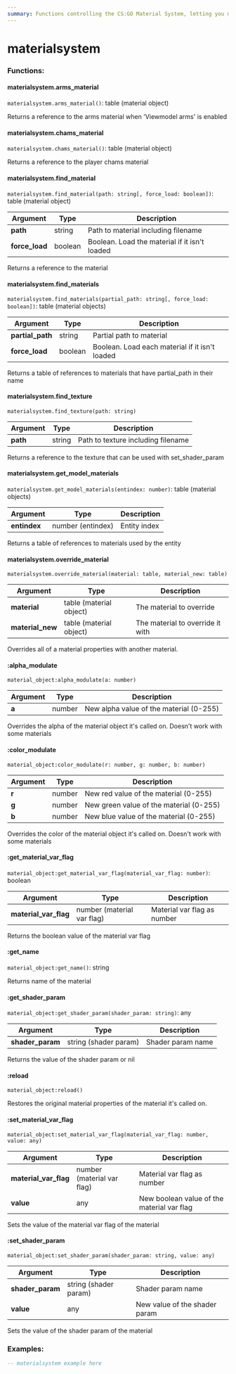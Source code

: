 ```yaml
---
summary: Functions controlling the CS:GO Material System, letting you modulate, swap, remove materials and set their shader params / material vars
---
```


# materialsystem

### Functions:
#### materialsystem.arms_material

`materialsystem.arms_material()`: table (material object)

Returns a reference to the arms material when 'Viewmodel arms' is enabled


#### materialsystem.chams_material

`materialsystem.chams_material()`: table (material object)

Returns a reference to the player chams material


#### materialsystem.find_material

`materialsystem.find_material(path: string[, force_load: boolean])`: table (material object)

Argument | Type | Description
-------- | ---- | -----------
  **path** | string | Path to material including filename
  **force_load** | boolean | Boolean. Load the material if it isn't loaded

Returns a reference to the material


#### materialsystem.find_materials

`materialsystem.find_materials(partial_path: string[, force_load: boolean])`: table (material objects)

Argument | Type | Description
-------- | ---- | -----------
  **partial_path** | string | Partial path to material
  **force_load** | boolean | Boolean. Load each material if it isn't loaded

Returns a table of references to materials that have partial_path in their name


#### materialsystem.find_texture

`materialsystem.find_texture(path: string)`

Argument | Type | Description
-------- | ---- | -----------
  **path** | string | Path to texture including filename

Returns a reference to the texture that can be used with set_shader_param


#### materialsystem.get_model_materials

`materialsystem.get_model_materials(entindex: number)`: table (material objects)

Argument | Type | Description
-------- | ---- | -----------
  **entindex** | number (entindex) | Entity index

Returns a table of references to materials used by the entity


#### materialsystem.override_material

`materialsystem.override_material(material: table, material_new: table)`

Argument | Type | Description
-------- | ---- | -----------
  **material** | table (material object) | The material to override
  **material_new** | table (material object) | The material to override it with

Overrides all of a material properties with another material.


#### :alpha_modulate

`material_object:alpha_modulate(a: number)`

Argument | Type | Description
-------- | ---- | -----------
  **a** | number | New alpha value of the material (0-255)

Overrides the alpha of the material object it's called on. Doesn't work with some materials


#### :color_modulate

`material_object:color_modulate(r: number, g: number, b: number)`

Argument | Type | Description
-------- | ---- | -----------
  **r** | number | New red value of the material (0-255)
  **g** | number | New green value of the material (0-255)
  **b** | number | New blue value of the material (0-255)

Overrides the color of the material object it's called on. Doesn't work with some materials


#### :get_material_var_flag

`material_object:get_material_var_flag(material_var_flag: number)`: boolean

Argument | Type | Description
-------- | ---- | -----------
  **material_var_flag** | number (material var flag) | Material var flag as number

Returns the boolean value of the material var flag


#### :get_name

`material_object:get_name()`: string

Returns name of the material


#### :get_shader_param

`material_object:get_shader_param(shader_param: string)`: any

Argument | Type | Description
-------- | ---- | -----------
  **shader_param** | string (shader param) | Shader param name

Returns the value of the shader param or nil


#### :reload

`material_object:reload()`

Restores the original material properties of the material it's called on.


#### :set_material_var_flag

`material_object:set_material_var_flag(material_var_flag: number, value: any)`

Argument | Type | Description
-------- | ---- | -----------
  **material_var_flag** | number (material var flag) | Material var flag as number
  **value** | any | New boolean value of the material var flag

Sets the value of the material var flag of the material


#### :set_shader_param

`material_object:set_shader_param(shader_param: string, value: any)`

Argument | Type | Description
-------- | ---- | -----------
  **shader_param** | string (shader param) | Shader param name
  **value** | any | New value of the shader param

Sets the value of the shader param of the material


### Examples:

```lua
-- materialsystem example here
```